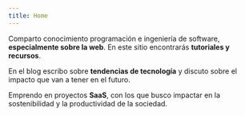 ```yaml
---
title: Home
---
```


Comparto conocimiento programación e ingeniería de software, **especialmente sobre la web**. En este sitio encontrarás **tutoriales y recursos**.

En el blog escribo sobre **tendencias de tecnología** y discuto sobre el impacto que van a tener en el futuro.

Emprendo en proyectos **SaaS**, con los que busco impactar en la sostenibilidad y la productividad de la sociedad.

